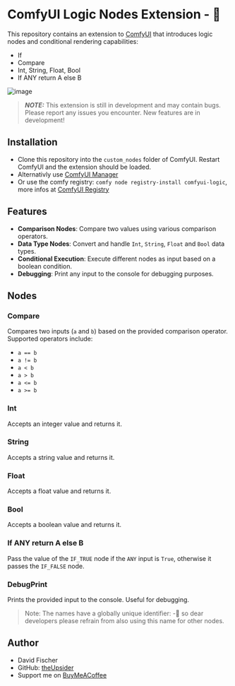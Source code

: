 # ComfyUI Logic Nodes Extension - 🔬

This repository contains an extension to [ComfyUI](https://github.com/comfyanonymous/ComfyUI) that introduces logic nodes and conditional rendering capabilities:
- If
- Compare
- Int, String, Float, Bool
- If ANY return A else B

![image](https://github.com/theUpsider/ComfyUI-Logic/assets/25013640/7807b2a4-989d-4021-9572-1d2d13725304)
> **_NOTE:_** This extension is still in development and may contain bugs. Please report any issues you encounter. New features are in development!


## Installation
- Clone this repository into the `custom_nodes` folder of ComfyUI. Restart ComfyUI and the extension should be loaded.
- Alternativly use [ComfyUI Manager](https://github.com/ltdrdata/ComfyUI-Manager)
- Or use the comfy registry: `comfy node registry-install comfyui-logic`, more infos at [ComfyUI Registry](https://docs.comfy.org/registry/overview)
## Features

- **Comparison Nodes**: Compare two values using various comparison operators.
- **Data Type Nodes**: Convert and handle `Int`, `String`, `Float` and `Bool` data types.
- **Conditional Execution**: Execute different nodes as input based on a boolean condition.
- **Debugging**: Print any input to the console for debugging purposes.

## Nodes

### Compare

Compares two inputs (`a` and `b`) based on the provided comparison operator. Supported operators include:

- `a == b`
- `a != b`
- `a < b`
- `a > b`
- `a <= b`
- `a >= b`

### Int

Accepts an integer value and returns it.

### String

Accepts a string value and returns it.

### Float

Accepts a float value and returns it.

### Bool

Accepts a boolean value and returns it.

### If ANY return A else B

Pass the value of the `IF_TRUE` node if the `ANY` input is `True`, otherwise it passes the `IF_FALSE` node.

### DebugPrint

Prints the provided input to the console. Useful for debugging.

>Note: The names have a globally unique identifier: <nodename>-🔬 so dear developers please refrain from also using this name for other nodes.

## Author
- David Fischer
- GitHub: [theUpsider](https://github.com/theUpsider)
- Support me on [BuyMeACoffee](https://www.buymeacoffee.com/theupsider)
